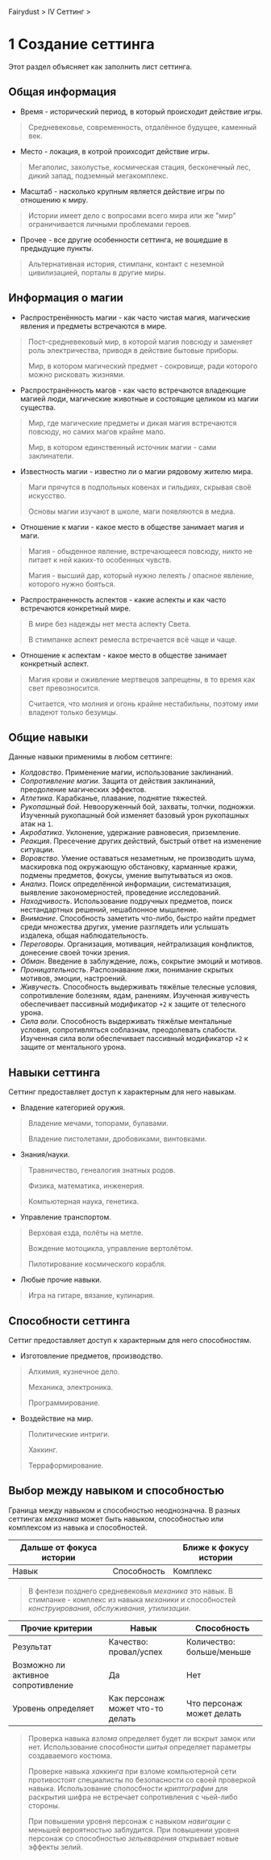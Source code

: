 Fairydust > IV Сеттинг >

# 1 Создание сеттинга

Этот раздел объясняет как заполнить лист сеттинга.

## Общая информация

- Время - исторический период, в который происходит действие игры.

>Средневековье, современность, отдалённое будущее, каменный век.

- Место - локация, в котрой проихсодит действие игры. 

>Мегаполис, захолустье, космическая стация, бесконечный лес, дикий запад, подземный мегакомплекс.

- Масштаб - насколько крупным является действие игры по отношению к миру.

>Истории имеет дело с вопросами всего мира или же "мир" ограничивается личными проблемами героев.

- Прочее - все другие особенности сеттинга, не вошедшие в предыдущие пункты.

>Альтернативная история, стимпанк, контакт с неземной цивилизацией, порталы в другие миры.

## Информация о магии

- Распростренённость магии - как часто чистая магия, магические явления и предметы встречаются в мире.

>Пост-средневековый мир, в которой магия повсюду и заменяет роль электричества, приводя в действие бытовые приборы.
>
>Мир, в котором магический предмет - сокровище, ради которого можно рисковать жизнями.

- Распространённость магов - как часто встречаются владеющие магией люди, магические животные и состоящие целиком из магии существа.

>Мир, где магические предметы и дикая магия встречаются повсюду, но самих магов крайне мало.
>
>Мир, в котором единственный источник магии - сами заклинатели.

- Известность магии - известно ли о магии рядовому жителю мира.

>Маги прячутся в подпольных ковенах и гильдиях, скрывая своё искусство.
>
>Основы магии изучают в школе, маги появляются в медиа.

- Отношение к магии - какое место в обществе занимает магия и маги.

>Магия - обыденное явление, встречающееся повсюду, никто не питает к ней каких-то особенных чувств.
>
>Магия - высший дар, который нужно лелеять / опасное явление, которого нужно бояться.

- Распространенность аспектов - какие аспекты и как часто встречаются конкретный мире.

>В мире без надежды нет места аспекту Света.
>
>В стимпанке аспект ремесла встречается всё чаще и чаще.

- Отношение к аспектам - какое место в обществе занимает конкретный аспект.

>Магия крови и оживление мертвецов запрещены, в то время как свет превозносится.
>
>Считается, что молния и огонь крайне нестабильны, поэтому ими владеют только безумцы.

## Общие навыки

Данные навыки применимы в любом сеттинге:
- _Колдовство_.
  Применение магии, использование заклинаний.
- _Сопротивление магии_.
  Защита от действия заклинаний, преодоление магических эффектов.
- _Атлетика_.
  Карабканье, плавание, поднятие тяжестей.
- _Рукопашный бой_.
  Невооруженный бой, захваты, толчки, подножки.
  Изученный рукопашный бой изменяет базовый урон рукопашных атак на `1`.
- _Акробатика_.
  Уклонение, удержание равновесия, приземление.
- _Реакция_.
  Пресечение других действий, быстрый ответ на изменение ситуации.
- _Воровство_.
  Умение оставаться незаметным, не производить шума, маскировка под окружающую обстановку,
  карманные кражи, подмены предметов, фокусы, умение выпутываться из оков.
- _Анализ_.
  Поиск определённой информации, систематизация, выявление закономерностей, проведение исследований.
- _Находчивость_.
  Использование подручных предметов, поиск нестандартных решений, нешаблонное мышление.
- _Внимание_.
  Способность заметить что-либо, быстро найти предмет среди множества других, 
  умение разглядеть или услышать издалека, общая наблюдательность.
- _Переговоры_.
  Организация, мотивация, нейтрализация конфликтов, донесение своей точки зрения.
- _Обман_.
  Введение в заблуждение, ложь, сокрытие эмоций и мотивов.
- _Проницательность_.
  Распознавание лжи, понимание скрытых мотивов, эмоции, настроений.
- _Живучесть_.
  Способность выдерживать тяжёлые телесные условия, сопротивление болезням, ядам, ранениям.
  Изученная живучесть обеспечивает пассивный модификатор `+2` к защите от телесного урона.
- _Сила воли_.
  Способность выдерживать тяжёлые ментальные условия, сопротивляться соблазнам, преодолевать слабости.
  Изученная сила воли обеспечивает пассивный модификатор `+2` к защите от ментального урона. 

## Навыки сеттинга

Сеттинг предоставляет доступ к характерным для него навыкам.

- Владение категорией оружия.

>Владение мечами, топорами, булавами.
>
>Владение пистолетами, дробовиками, винтовками.

- Знания/науки.

>Травничество, генеалогия знатных родов.
>
>Физика, математика, инженерия.
>
>Компьютерная наука, генетика.

- Управление транспортом.

>Верховая езда, полёты на метле.
>
>Вождение мотоцикла, управление вертолётом.
>
>Пилотирование космического корабля.

- Любые прочие навыки.

>Игра на гитаре, вязание, кулинария.

## Способности сеттинга

Сеттиг предоставляет доступ к характерным для него способностям.

- Изготовление предметов, производство.

>Алхимия, кузнечное дело.
>
>Механика, электроника.
>
>Программирование.

- Воздействие на мир.

>Политические интриги.
>
>Хаккинг.
>
>Терраформирование.

## Выбор между навыком и способностью

Граница между навыком и способностью неоднозначна.
В разных сеттингах _механика_ может быть навыком, способностью или комплексом из навыка и способностей.

Дальше от фокуса истории | | Ближе к фокусу истории
-|-|-
Навык | Способность | Комплекс

>В фентези позднего средневековья _механика_ это навык.
>В стимпанке - комплекс из навыка _механики_ и способностей _конструирования_, _обслуживания_, _утилизации_.

Прочие критерии | Навык | Способность
-|-|-
Результат | Качество: провал/успех | Количество: больше/меньше
Возможно ли активное сопротивление | Да | Нет
Уровень определяет | Как персонаж может что-то делать | Что персонаж может делать

>Проверка навыка _взлома_ определяет будет ли вскрыт замок или нет.
>Использование способности _шитья_ определяет параметры создаваемого костюма.
>
>Проверке навыка _хаккинга_ при взломе компьютерной сети противостоят специалисты по безопасности со своей проверкой навыка.
>Использование спопосбности _криптографии_ для раскрытия шифра не встречает сопротивления с чьей-либо стороны.
>
>При повышении уровня персонаж с навыком _навигации_ с меньшей вероятностью заблудится.
>При повышении уровня персонаж со способностью _зельеварения_ открывает новые эффекты зелий.
